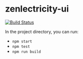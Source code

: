 # zenlectricity-ui
[![Build Status](https://travis-ci.org/meucaa/zenlectricity-ui.svg?branch=master)](https://travis-ci.org/meucaa/zenlectricity-ui)

In the project directory, you can run:

- `npm start`
- `npm test`
- `npm run build`
